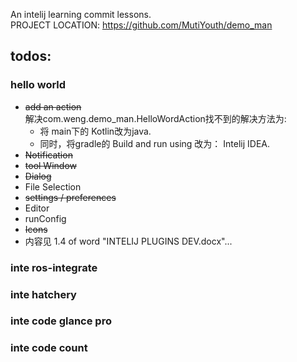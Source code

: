 An intelij learning commit lessons.<br/>
PROJECT LOCATION: https://github.com/MutiYouth/demo_man



## todos:
### hello world
* ~~add an action~~ <br/>
  解决com.weng.demo_man.HelloWordAction找不到的解决方法为:
  * 将 main下的 Kotlin改为java.
  * 同时，将gradle的 Build and run using 改为： Intelij IDEA.
* ~~Notification~~
* ~~tool Window~~
* ~~Dialog~~
* File Selection
* ~~settings / preferences~~
* Editor
* runConfig
* ~~Icons~~
* 内容见 1.4 of word "INTELIJ PLUGINS DEV.docx"... 

### inte ros-integrate
### inte hatchery
### inte code glance pro
### inte code count